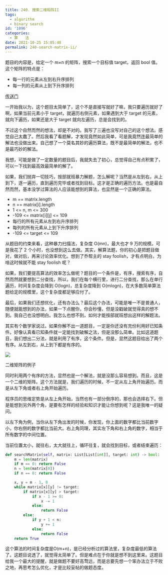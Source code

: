 ```yaml
---
title: 240. 搜索二维矩阵II
tags:
  - algorithm
  - binary search
id: '1096'
categories:
  - 算　　法
date: 2021-10-25 15:05:48
permalink: 240-search-matrix-ii/
---
```


题目的内容是，给定一个 m×n 的矩阵，搜索一个目标值 target，返回 bool 值。这个矩阵的特点是：

*   每一行的元素从左到右升序排列
*   每一列的元素从上到下升序排列

[传送门](https://leetcode-cn.com/problems/search-a-2d-matrix-ii/)

一开始我以为，这个题目太简单了，这个不是直接写就好了嘛，我只要遍历就好了啊，如果当前元素小于 target，就遍历右侧元素，如果遇到大于 target 的元素，就向下遍历，如果还是大于 target 就向左遍历，总是会找到的。

不过这个自然而然的想法，却是不对的。我写了三遍也没写对自己的这个想法。感觉自己太蠢了。然后我看了看题解，才发现竟然如此简单，可是我竟然连最简单的解法也没做出来。自己想了一个莫名其妙的遍历算法，既不是最简单的解法，也不是最巧妙的解法。

我想，可能是做了一定数量的题目后，我就失去了初心，总觉得自己有点积累了，可以一下找到最高效最简单的解了。

如果，我们抛弃一切技巧，按部就班暴力解题，怎么解呢？当然是从左到右，从上到下，逐一遍历，直到遍历完毕或者找到目标。这才是正确的遍历方法。也是最自然而然，基本没学过算法的人应该能想到的算法，也显然是一个正确的算法。

*   m == matrix.length
*   n == matrix[i].length
*   1 <= n, m <= 300
*   -109 <= matrix[i][j] <= 109
*   每行的所有元素从左到右升序排列
*   每列的所有元素从上到下升序排列
*   -109 <= target <= 109

从题目的约束来看，这种暴力扫描法，复杂度 O(mn)，最大也才 9 万的规模。可是我花了 2 个小时，也没想到这么去做。其实，解算法题，你的初心是把题目做对，做对后，再来讨论效率优化。想到了乔帮主的 stay foolish，才有点明白，为啥这时候就不能 stay foolish 呢？

如果，我们要提高算法的效率怎么做呢？题目的一个条件是，有序，搜索有序，自然而然就要想到二分查找，所以，我们在每个横行里，进行二分查找，那么在单行遍历，时间复杂度会降到 O(logn)，总复杂度降到 O(mlogn)，在大多数简单算法题给定的规模里，这个复杂度都足够应付了。

最后，如果我们还想优化，还有办法么？最后这个办法，可能是唯一不是普通人，随便就能想到的办法，如果一下点醒你，你会秒懂，但是没戳破就觉得真的想不到。我自己也没想明白。我怎么也想不到，如何才能按部就班想出这样的解题法。

其实有个数学家说过。如果你解不出一道题目，一定是你还没有充份利用好已知条件。好像认真看已知条件就一定能找到破解之法，但是没那么简单。比如这道题目，我们想出二分法，就是利用了有序，这个条件。但是，显然这题目给出了两个有序。从左到右，从上到下都是有序的。

![](../images/2021/10/searchgrid2.jpeg)

二维矩阵的例子

同时利用两个有序的方法，显然也是一个解法，就是没那么容易想到。而且，这是一个二维的矩阵。这个方法就是，我们遍历的时候，不一定从左上角开始遍历。而是从左下角或者右上角开始遍历。

程序员的思维定势是从左上角开始，当然也有一部分倒序的，那也会选择右下。但是能想到另外两个角，是要有怎样的经验和知识才能让你想到呢？这是我唯一的疑问。

以左下角为例，当你从左下角出发的时候，你发现，你上面的数字都比当前数字小，你右侧的数字都比当前大。右上角同理，其实左下角和右上角的数字，相当于所有数字的中间位置。

当前位置太小，就往右，太大就往上，循环往复，就会找到目标，或者结束遍历：

```python
def searchMatrix(self, matrix: List[List[int]], target: int) -> bool:
    m = len(matrix)
    if m == 0: return False
    n = len(matrix[0])
    if n == 0: return False

    x, y = m - 1, 0
    while matrix[x][y] != target:
        if matrix[x][y] > target:
            if x - 1 >= 0:
                x -= 1
            else:
                return False
        else:
            if y + 1 < n:
                y += 1
            else:
                return False
    return True
```

这个算法的时间复杂度是O(m+n)，是已经分析过的算法里，复杂度最低的算法了。这题目说透了，就觉得太简单了。但是难点在于你就是想不到这里来。这题目给我一个最大的提醒，就是做题不要好高骛远，而是总要先想一个笨办法立于不败之地，再思考怎么优化，才是比较妥帖的做题态度。